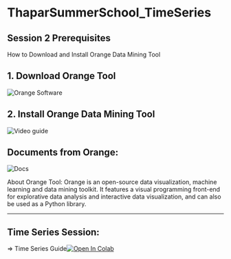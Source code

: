 # ThaparSummerSchool_TimeSeries
## Session 2 Prerequisites

How to Download and Install Orange Data Mining Tool <br>

## 1. Download Orange Tool

![Orange Software](https://orange.biolab.si/download/)


## 2. Install Orange Data Mining Tool

![Video guide](https://www.youtube.com/watch?v=_vgslAii7ho)

## Documents from Orange:

![Docs](https://orange.biolab.si/docs/)

About Orange Tool: Orange is an open-source data visualization, machine learning and data mining toolkit. It features a visual programming front-end for explorative data analysis and interactive data visualization, and can also be used as a Python library.

--------------------------------------------------------------------------------------------------------------------------------

## Time Series Session:

=> Time Series Guide[![Open In Colab](https://colab.research.google.com/assets/colab-badge.svg)](https://colab.research.google.com/drive/1ikAgGcgW4J5sz_EfCbBW31YdgY0FQFZu?usp=sharing) <br>
